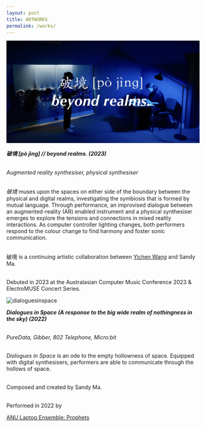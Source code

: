 ```yaml
---
layout: post
title: ARTWORKS
permalink: /works/
---
```


![beyondrealms0](assets/images/pojing0.jpg)
<!-- ![beyondrealms1](assets/images/pojing.png) -->
***破境 [pò jìng] // beyond realms. (2023)*** <br /><br />

*Augmented reality synthesiser, physical synthesiser*<br /><br />

*破境* muses upon the spaces on either side of the boundary between the physical and digital realms, investigating the symbiosis that is formed by mutual language. Through performance, an improvised dialogue between an augmented-reality (AR) enabled instrument and a physical synthesiser emerges to explore the tensions and connections in mixed reality interactions. As computer controller lighting changes, both performers respond to the colour change to find harmony and foster sonic communication. <br /><br />

破境 is a continuing artistic collaboration between [Yichen Wang](https://yichenwangs.github.io) and Sandy Ma. <br /><br />

Debuted in 2023 at the Australasian Computer Music Conference 2023 & ElectroMUSE Concert Series. 

![dialoguesinspace](assets/images/dialoguesinspace.jpg)

***Dialogues in Space (A response to the big wide realm of nothingness in the sky) (2022)***<br /><br />

*PureData, Gibber, 802 Telephone, Micro:bit*<br /><br />

*Dialogues in Space* is an ode to the empty hollowness of space. Equipped with digital synthesisers, performers are able to communicate through the hollows of space.<br /><br />


Composed and created by Sandy Ma.<br /><br />

Performed in 2022 by 

[ANU Laptop Ensemble: Prophets](https://youtu.be/3aZNt6G2dko?si=tz6EwU1UGY8b-8_0 'ANU Laptop Ensemble: Prophets.')
